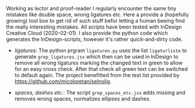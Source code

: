 
Working as lector and proof-reader I regularly encounter the same tiny mistakes like double space, wrong ligatures etc. Here a provide a (hopefully growing) tool box to get rid of such stuff befor letting a human beeing find the really interesting mistakes. All scripts have been tested with InDesign Creative Cloud (2020-02-01). I also provide the python code which generates the InDesign-scripts, however it's rather quick-and-dirty code.

 * *ligatures*: The python prgram ``ligaturen.py`` uses the list ``ligaturliste`` to generate ``grep_ligatures.jsx`` which then can be used in InDesign to remove all wrong ligatures marking the changed text in green to allow for an easy cross check. After that check all green text can be switched to default again. The project benefitted from the test list provided by https://github.com/micoloretan/selnolig.

 * *spaces, dashes etc.*: The script ``grep_spaces_etc.jsx`` adds missing and removes wrong spaces, normalizes ellipses and dashes.
